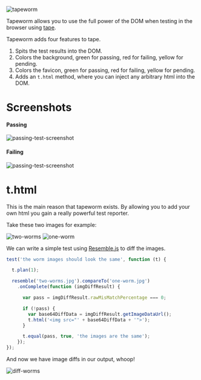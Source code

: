 ![tapeworm](https://raw.githubusercontent.com/supercrabtree/tape-worm/master/media/tape-worm-header.jpg)

Tapeworm allows you to use the full power of the DOM when testing in the browser using [tape](https://github.com/substack/tape).

Tapeworm adds four features to tape.

1. Spits the test results into the DOM.
2. Colors the background, green for passing, red for failing, yellow for pending.
3. Colors the favicon, green for passing, red for failing, yellow for pending.
4. Adds an `t.html` method, where you can inject any arbitrary html into the DOM.

# Screenshots
#### Passing
![passing-test-screenshot](https://raw.githubusercontent.com/supercrabtree/tape-worm/master/media/passing-screenshot.png)

#### Failing
![passing-test-screenshot](https://raw.githubusercontent.com/supercrabtree/tape-worm/master/media/failing-screenshot.png)

# t.html
This is the main reason that tapeworm exists. By allowing you to add your own html you gain a really powerful test reporter.

Take these two images for example:

![two-worms](https://raw.githubusercontent.com/supercrabtree/tape-worm/master/media/two-worms.jpg) ![one-worm](https://raw.githubusercontent.com/supercrabtree/tape-worm/master/media/one-worm.jpg)

We can write a simple test using [Resemble.js](https://github.com/Huddle/Resemble.js) to diff the images.

```js
test('the worm images should look the same', function (t) {

  t.plan(1);

  resemble('two-worms.jpg').compareTo('one-worm.jpg')
    .onComplete(function (imgDiffResult) {

      var pass = imgDiffResult.rawMisMatchPercentage === 0;

      if (!pass) {
        var base64DiffData = imgDiffResult.getImageDataUrl();
        t.html('<img src="' + base64DiffData + '">');
      }

      t.equal(pass, true, 'the images are the same');
    });
});
```

And now we have image diffs in our output, whoop!

![diff-worms](https://raw.githubusercontent.com/supercrabtree/tape-worm/master/media/img-diff-screenshot.png)
